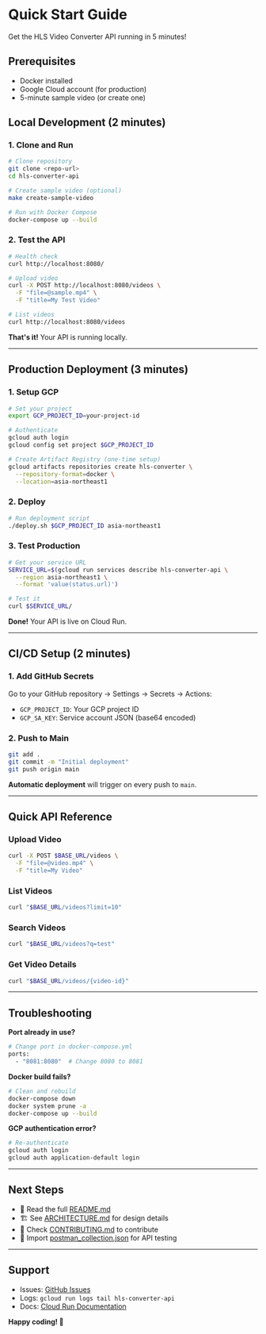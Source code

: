 # Quick Start Guide

Get the HLS Video Converter API running in 5 minutes!

## Prerequisites

- Docker installed
- Google Cloud account (for production)
- 5-minute sample video (or create one)

## Local Development (2 minutes)

### 1. Clone and Run

```bash
# Clone repository
git clone <repo-url>
cd hls-converter-api

# Create sample video (optional)
make create-sample-video

# Run with Docker Compose
docker-compose up --build
```

### 2. Test the API

```bash
# Health check
curl http://localhost:8080/

# Upload video
curl -X POST http://localhost:8080/videos \
  -F "file=@sample.mp4" \
  -F "title=My Test Video"

# List videos
curl http://localhost:8080/videos
```

**That's it!** Your API is running locally.

---

## Production Deployment (3 minutes)

### 1. Setup GCP

```bash
# Set your project
export GCP_PROJECT_ID=your-project-id

# Authenticate
gcloud auth login
gcloud config set project $GCP_PROJECT_ID

# Create Artifact Registry (one-time setup)
gcloud artifacts repositories create hls-converter \
  --repository-format=docker \
  --location=asia-northeast1
```

### 2. Deploy

```bash
# Run deployment script
./deploy.sh $GCP_PROJECT_ID asia-northeast1
```

### 3. Test Production

```bash
# Get your service URL
SERVICE_URL=$(gcloud run services describe hls-converter-api \
  --region asia-northeast1 \
  --format 'value(status.url)')

# Test it
curl $SERVICE_URL/
```

**Done!** Your API is live on Cloud Run.

---

## CI/CD Setup (2 minutes)

### 1. Add GitHub Secrets

Go to your GitHub repository → Settings → Secrets → Actions:

- `GCP_PROJECT_ID`: Your GCP project ID
- `GCP_SA_KEY`: Service account JSON (base64 encoded)

### 2. Push to Main

```bash
git add .
git commit -m "Initial deployment"
git push origin main
```

**Automatic deployment** will trigger on every push to `main`.

---

## Quick API Reference

### Upload Video
```bash
curl -X POST $BASE_URL/videos \
  -F "file=@video.mp4" \
  -F "title=My Video"
```

### List Videos
```bash
curl "$BASE_URL/videos?limit=10"
```

### Search Videos
```bash
curl "$BASE_URL/videos?q=test"
```

### Get Video Details
```bash
curl "$BASE_URL/videos/{video-id}"
```

---

## Troubleshooting

**Port already in use?**
```bash
# Change port in docker-compose.yml
ports:
  - "8081:8080"  # Change 8080 to 8081
```

**Docker build fails?**
```bash
# Clean and rebuild
docker-compose down
docker system prune -a
docker-compose up --build
```

**GCP authentication error?**
```bash
# Re-authenticate
gcloud auth login
gcloud auth application-default login
```

---

## Next Steps

- 📖 Read the full [README.md](README.md)
- 🏗️ See [ARCHITECTURE.md](ARCHITECTURE.md) for design details
- 🤝 Check [CONTRIBUTING.md](CONTRIBUTING.md) to contribute
- 📮 Import [postman_collection.json](postman_collection.json) for API testing

---

## Support

- Issues: [GitHub Issues](link)
- Logs: `gcloud run logs tail hls-converter-api`
- Docs: [Cloud Run Documentation](https://cloud.google.com/run/docs)

**Happy coding! 🚀**
